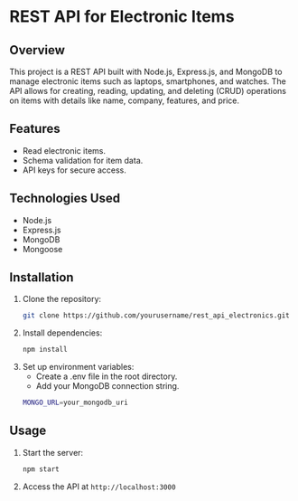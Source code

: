# REST API for Electronic Items
## Overview
This project is a REST API built with Node.js, Express.js, and MongoDB to manage electronic items such as laptops, smartphones, and watches. The API allows for creating, reading, updating, and deleting (CRUD) operations on items with details like name, company, features, and price.

## Features
- Read electronic items.
- Schema validation for item data.
- API keys for secure access.

## Technologies Used
- Node.js
- Express.js
- MongoDB
- Mongoose

## Installation

1. Clone the repository:
   ```bash
   git clone https://github.com/yourusername/rest_api_electronics.git
2. Install dependencies:
   ```bash
   npm install
3. Set up environment variables:
   - Create a .env file in the root directory.
   - Add your MongoDB connection string.
   ```bash
   MONGO_URL=your_mongodb_uri
## Usage
1. Start the server:
   ```bash
   npm start
2. Access the API at `http://localhost:3000`
   
